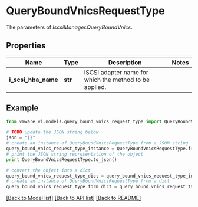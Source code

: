 # QueryBoundVnicsRequestType

The parameters of *IscsiManager.QueryBoundVnics*. 

## Properties
Name | Type | Description | Notes
------------ | ------------- | ------------- | -------------
**i_scsi_hba_name** | **str** | iSCSI adapter name for which the method to be applied.  | 

## Example

```python
from vmware_vi.models.query_bound_vnics_request_type import QueryBoundVnicsRequestType

# TODO update the JSON string below
json = "{}"
# create an instance of QueryBoundVnicsRequestType from a JSON string
query_bound_vnics_request_type_instance = QueryBoundVnicsRequestType.from_json(json)
# print the JSON string representation of the object
print QueryBoundVnicsRequestType.to_json()

# convert the object into a dict
query_bound_vnics_request_type_dict = query_bound_vnics_request_type_instance.to_dict()
# create an instance of QueryBoundVnicsRequestType from a dict
query_bound_vnics_request_type_form_dict = query_bound_vnics_request_type.from_dict(query_bound_vnics_request_type_dict)
```
[[Back to Model list]](../README.md#documentation-for-models) [[Back to API list]](../README.md#documentation-for-api-endpoints) [[Back to README]](../README.md)


